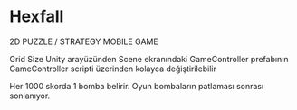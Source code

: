 # Hexfall
2D PUZZLE / STRATEGY MOBILE GAME


Grid Size Unity arayüzünden Scene ekranındaki GameController prefabının GameController scripti üzerinden kolayca değiştirilebilir

Her 1000 skorda 1 bomba belirir. 
Oyun bombaların patlaması sonrası sonlanıyor.
